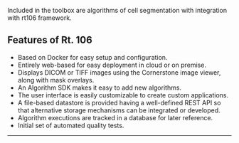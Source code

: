 


Included in the toolbox are algorithms of cell segmentation with integration with rt106 framework.

 
## Features of Rt. 106 

* Based on Docker for easy setup and configuration.
* Entirely web-based for easy deployment in cloud or on premise.
* Displays DICOM or TIFF images using the Cornerstone image viewer, along with mask overlays.
* An Algorithm SDK makes it easy to add new algorithms.
* The user interface is easily customizable to create custom applications.
* A file-based datastore is provided having a well-defined REST API so that alternative storage mechanisms can be integrated or developed.
* Algorithm executions are tracked in a database for later reference.
* Initial set of automated quality tests.

--------------------------------


